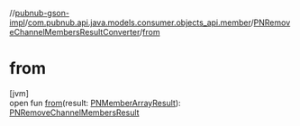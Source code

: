 //[pubnub-gson-impl](../../../index.md)/[com.pubnub.api.java.models.consumer.objects_api.member](../index.md)/[PNRemoveChannelMembersResultConverter](index.md)/[from](from.md)

# from

[jvm]\
open fun [from](from.md)(result: [PNMemberArrayResult](../../../../../pubnub-kotlin/pubnub-kotlin-api/pubnub-kotlin-api/com.pubnub.api.models.consumer.objects.member/-p-n-member-array-result/index.md)): [PNRemoveChannelMembersResult](../../../../../pubnub-gson/pubnub-gson-api/pubnub-gson-api/com.pubnub.api.java.models.consumer.objects_api.member/-p-n-remove-channel-members-result/index.md)
